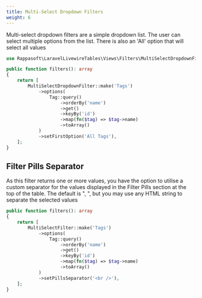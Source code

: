 ```yaml
---
title: Multi-Select Dropdown Filters
weight: 6
---
```


Multi-select dropdown filters are a simple dropdown list. The user can select multiple options from the list. There is also an 'All' option that will select all values

```php
use Rappasoft\LaravelLivewireTables\Views\Filters\MultiSelectDropdownFilter;

public function filters(): array
{
    return [
        MultiSelectDropdownFilter::make('Tags')
            ->options(
                Tag::query()
                    ->orderBy('name')
                    ->get()
                    ->keyBy('id')
                    ->map(fn($tag) => $tag->name)
                    ->toArray()
            )
            ->setFirstOption('All Tags'),
    ];
}
```

## Filter Pills Separator

As this filter returns one or more values, you have the option to utilise a custom separator for the values displayed in the Filter Pills section at the top of the table.  The default is ", ", but you may use any HTML string to separate the selected values

```php
public function filters(): array
{
    return [
        MultiSelectFilter::make('Tags')
            ->options(
                Tag::query()
                    ->orderBy('name')
                    ->get()
                    ->keyBy('id')
                    ->map(fn($tag) => $tag->name)
                    ->toArray()
            )
            ->setPillsSeparator('<br />'),
    ];
}

```